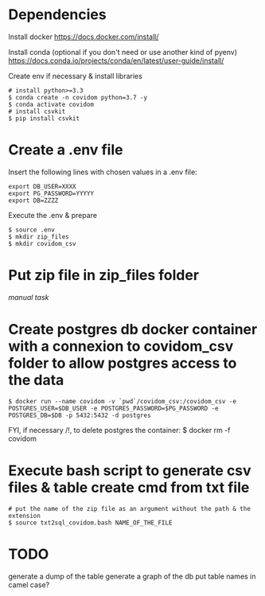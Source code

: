 # Dependencies

Install docker
https://docs.docker.com/install/

Install conda (optional if you don't need or use another kind of pyenv)
https://docs.conda.io/projects/conda/en/latest/user-guide/install/

Create env if necessary & install libraries
```
# install python>=3.3
$ conda create -n covidom python=3.7 -y
$ conda activate covidom
# install csvkit
$ pip install csvkit
```

# Create a .env file

Insert the following lines with chosen values in a .env file:
```
export DB_USER=XXXX
export PG_PASSWORD=YYYYY
export DB=ZZZZ
```

Execute the .env & prepare
```
$ source .env
$ mkdir zip_files
$ mkdir covidom_csv
```

# Put zip file in zip_files folder

*manual task*

# Create postgres db docker container with a connexion to covidom_csv folder to allow postgres access to the data
```
$ docker run --name covidom -v `pwd`/covidom_csv:/covidom_csv -e POSTGRES_USER=$DB_USER -e POSTGRES_PASSWORD=$PG_PASSWORD -e POSTGRES_DB=$DB -p 5432:5432 -d postgres
```
FYI, if necessary /!\, to delete postgres the container: $ docker rm -f covidom

# Execute bash script to generate csv files & table create cmd from txt file
```
# put the name of the zip file as an argument without the path & the extension
$ source txt2sql_covidom.bash NAME_OF_THE_FILE
```

# TODO
generate a dump of the table
generate a graph of the db
put table names in camel case?
